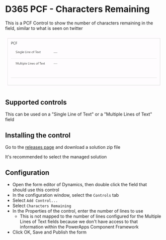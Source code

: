 # D365 PCF - Characters Remaining

This is a PCF Control to show the number of characters remaining in the field, similar to what is seen on twitter

<img src="./img/d365-pcf-charactersremaining.gif" alt="Example">

## Supported controls

This can be used on a "Single Line of Text" or a "Multiple Lines of Text" field

## Installing the control

Go to the <a href="https://github.com/cathalnoonan/d365-pcf-charactersremaining/releases">releases page</a> and download a solution zip file

It's recommended to select the managed solution

## Configuration

- Open the form editor of Dynamics, then double click the field that should use this control
- In the configuration window, select the `Controls` tab
- Select `Add Control...`
- Select `Characters Remaining`
- In the Properties of the control, enter the number of lines to use
  - This is not mapped to the number of lines configured for the Multiple Lines of Text fields because we don't have access to that information within the PowerApps Component Framework
- Click OK, Save and Publish the form
